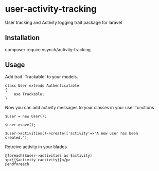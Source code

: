 # user-activity-tracking
User tracking and Activity logging trait package for laravel

## Installation
composer require vsynch/activity-tracking

## Usage
Add trait 'Trackable' to your models.
```
class User extends Authenticatable
{
    use Trackable;
}
```
Now you can add activity messages to your classes in your user functions
```
$user = new User();

$user->save();

$user->activities()->create(['activity'=>'A new user has been created.');

```
Retreive activity in your blades
```
@foreach($user->activities as $activity)
<p>{{$activity->activity}}</p>
@endforeach
```
